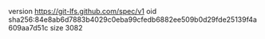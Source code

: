 version https://git-lfs.github.com/spec/v1
oid sha256:84e8ab6d7883b4029c0eba99cfedb6882ee509b0d29fde25139f4a609aa7d51c
size 3082
